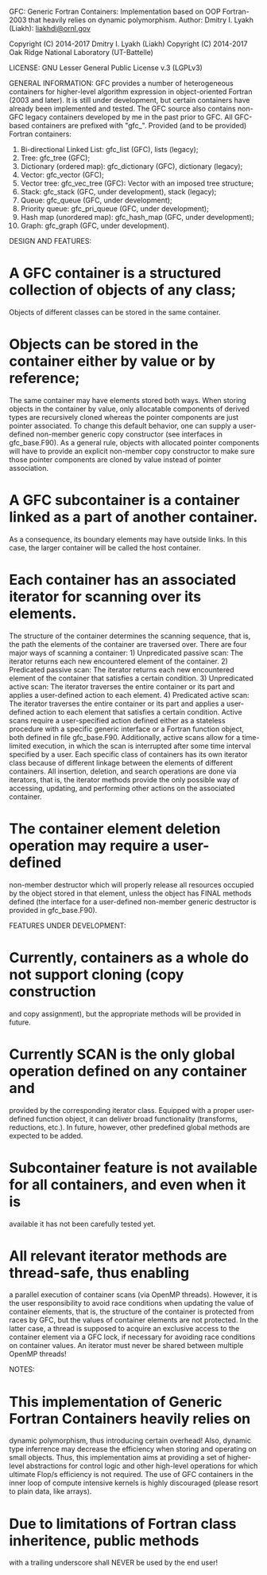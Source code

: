 GFC: Generic Fortran Containers: Implementation based on OOP Fortran-2003
     that heavily relies on dynamic polymorphism.
Author: Dmitry I. Lyakh (Liakh): liakhdi@ornl.gov

Copyright (C) 2014-2017 Dmitry I. Lyakh (Liakh)
Copyright (C) 2014-2017 Oak Ridge National Laboratory (UT-Battelle)

LICENSE: GNU Lesser General Public License v.3 (LGPLv3)

GENERAL INFORMATION:
 GFC provides a number of heterogeneous containers for higher-level
 algorithm expression in object-oriented Fortran (2003 and later).
 It is still under development, but certain containers have already
 been implemented and tested. The GFC source also contains non-GFC
 legacy containers developed by me in the past prior to GFC.
 All GFC-based containers are prefixed with "gfc_".
 Provided (and to be provided) Fortran containers:
 1. Bi-directional Linked List: gfc_list (GFC), lists (legacy);
 2. Tree: gfc_tree (GFC);
 3. Dictionary (ordered map): gfc_dictionary (GFC), dictionary (legacy);
 4. Vector: gfc_vector (GFC);
 5. Vector tree: gfc_vec_tree (GFC): Vector with an imposed tree structure;
 6. Stack: gfc_stack (GFC, under development), stack (legacy);
 7. Queue: gfc_queue (GFC, under development);
 8. Priority queue: gfc_pri_queue (GFC, under development);
 9. Hash map (unordered map): gfc_hash_map (GFC, under development);
10. Graph: gfc_graph (GFC, under development).

DESIGN AND FEATURES:
 # A GFC container is a structured collection of objects of any class;
   Objects of different classes can be stored in the same container.
 # Objects can be stored in the container either by value or by reference;
   The same container may have elements stored both ways.
   When storing objects in the container by value, only allocatable components
   of derived types are recursively cloned whereas the pointer components
   are just pointer associated. To change this default behavior, one can
   supply a user-defined non-member generic copy constructor (see interfaces
   in gfc_base.F90). As a general rule, objects with allocated pointer components
   will have to provide an explicit non-member copy constructor to make sure
   those pointer components are cloned by value instead of pointer association.
 # A GFC subcontainer is a container linked as a part of another container.
   As a consequence, its boundary elements may have outside links.
   In this case, the larger container will be called the host container.
 # Each container has an associated iterator for scanning over its elements.
   The structure of the container determines the scanning sequence, that is,
   the path the elements of the container are traversed over.
   There are four major ways of scanning a container:
    1) Unpredicated passive scan: The iterator returns each new encountered
       element of the container.
    2) Predicated passive scan: The iterator returns each new encountered
       element of the container that satisfies a certain condition.
    3) Unpredicated active scan: The iterator traverses the entire container
       or its part and applies a user-defined action to each element.
    4) Predicated active scan: The iterator traverses the entire container
       or its part and applies a user-defined action to each element that
       satisfies a certain condition.
   Active scans require a user-specified action defined either as a stateless
   procedure with a specific generic interface or a Fortran function object,
   both defined in file gfc_base.F90.
   Additionally, active scans allow for a time-limited execution, in which
   the scan is interrupted after some time interval specified by a user.
   Each specific class of containers has its own iterator class because
   of different linkage between the elements of different containers.
   All insertion, deletion, and search operations are done via iterators,
   that is, the iterator methods provide the only possible way of accessing,
   updating, and performing other actions on the associated container.
 # The container element deletion operation may require a user-defined
   non-member destructor which will properly release all resources occupied
   by the object stored in that element, unless the object has FINAL methods
   defined (the interface for a user-defined non-member generic destructor
   is provided in gfc_base.F90).

 FEATURES UNDER DEVELOPMENT:
 # Currently, containers as a whole do not support cloning (copy construction
   and copy assignment), but the appropriate methods will be provided in future.
 # Currently SCAN is the only global operation defined on any container and
   provided by the corresponding iterator class. Equipped with a proper user-defined
   function object, it can deliver broad functionality (transforms, reductions, etc.).
   In future, however, other predefined global methods are expected to be added.
 # Subcontainer feature is not available for all containers, and even when it is
   available it has not been carefully tested yet.
 # All relevant iterator methods are thread-safe, thus enabling
   a parallel execution of container scans (via OpenMP threads).
   However, it is the user responsibility to avoid race conditions
   when updating the value of container elements, that is, the structure
   of the container is protected from races by GFC, but the values of
   container elements are not protected. In the latter case, a thread
   is supposed to acquire an exclusive access to the container element
   via a GFC lock, if necessary for avoiding race conditions on container
   values. An iterator must never be shared between multiple OpenMP threads!

NOTES:
 # This implementation of Generic Fortran Containers heavily relies on
   dynamic polymorphism, thus introducing certain overhead! Also, dynamic
   type inferrence may decrease the efficiency when storing and operating
   on small objects. Thus, this implementation aims at providing a set
   of higher-level abstractions for control logic and other high-level
   operations for which ultimate Flop/s efficiency is not required.
   The use of GFC containers in the inner loop of compute intensive kernels
   is highly discouraged (please resort to plain data, like arrays).
 # Due to limitations of Fortran class inheritence, public methods
   with a trailing underscore shall NEVER be used by the end user!
